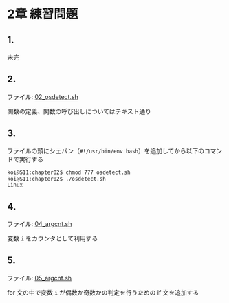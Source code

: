 # 2章 練習問題

## 1.

未完

## 2.

ファイル: [02_osdetect.sh](https://github.com/koi-7/cybersecurity_ops_with_bash/blob/master/chapter02/02_osdetect.sh)

関数の定義、関数の呼び出しについてはテキスト通り

## 3.

ファイルの頭にシェバン（```#!/usr/bin/env bash```）を追加してから以下のコマンドで実行する

``` bash
koi@S11:chapter02$ chmod 777 osdetect.sh
koi@S11:chapter02$ ./osdetect.sh
Linux
```

## 4.

ファイル: [04_argcnt.sh](https://github.com/koi-7/cybersecurity_ops_with_bash/blob/master/chapter02/04_argcnt.sh)

変数 ```i``` をカウンタとして利用する

## 5.

ファイル: [05_argcnt.sh](https://github.com/koi-7/cybersecurity_ops_with_bash/blob/master/chapter02/05_argcnt.sh)

for 文の中で変数 ```i``` が偶数か奇数かの判定を行うための if 文を追加する
